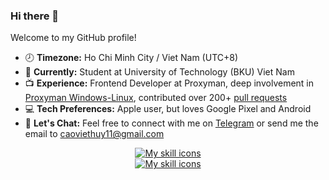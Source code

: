 ### Hi there 👋

Welcome to my GitHub profile!

- 🕗 **Timezone:** Ho Chi Minh City / Viet Nam (UTC+8)
- 📖 **Currently:** Student at University of Technology (BKU) Viet Nam
- 📺 **Experience:** Frontend Developer at Proxyman, deep involvement in [Proxyman Windows-Linux](https://github.com/ProxymanApp/proxyman-windows-linux), contributed over 200+ [pull requests](https://github.com/ProxymanApp/proxyman-windows-linux/issues?q=is%3Aopen+is%3Aissue+label%3A%22%E2%9C%85+Done%22+assignee%3Akics223w1)
- 💻 **Tech Preferences:** Apple user, but loves Google Pixel and Android
- 💬 **Let's Chat:** Feel free to connect with me on [Telegram](https://t.me/caoviethuy123) or send me the email to caoviethuy11@gmail.com

<div style="display: flex; justify-content: center;">
  <div>
    <a href="#">
      <img alt="My skill icons"
           src="https://skillicons.dev/icons?i=js,ts,c,cpp,py,kotlin,html,css,nodejs" />
    </a>
  </div>
</div>

<div style="display: flex; justify-content: center;">
  <div>
    <a href="#">
      <img alt="My skill icons"
           src="https://skillicons.dev/icons?i=electron,express,md,regex,bash,git,vim,vscode,mongodb" />
    </a>
  </div>
</div>
